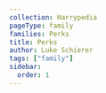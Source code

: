 ```yaml
---
collection: Harrypedia
pageType: family
families: Perks
title: Perks
author: Luke Schierer
tags: ["family"]
sidebar:
  order: 1
---
```

